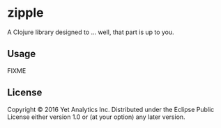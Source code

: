 # zipple

A Clojure library designed to ... well, that part is up to you.

## Usage

FIXME

## License

Copyright © 2016 Yet Analytics Inc.
Distributed under the Eclipse Public License either version 1.0 or (at
your option) any later version.
